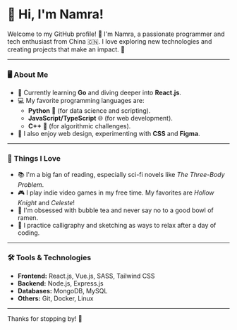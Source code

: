 # 👋 Hi, I'm Namra!

Welcome to my GitHub profile! 🚀 I'm Namra, a passionate programmer and tech enthusiast from China 🇨🇳. I love exploring new technologies and creating projects that make an impact. 🌸

---

### 🖥️ **About Me** 
- 🌱 Currently learning **Go** and diving deeper into **React.js**.  
- 💻 My favorite programming languages are:
  - **Python** 🐍 (for data science and scripting).  
  - **JavaScript/TypeScript** 🌐 (for web development).  
  - **C++** 🚀 (for algorithmic challenges).  
- 🎨 I also enjoy web design, experimenting with **CSS** and **Figma**.  

---

### 🌟 **Things I Love**
- 📚 I'm a big fan of reading, especially sci-fi novels like *The Three-Body Problem*.  
- 🎮 I play indie video games in my free time. My favorites are *Hollow Knight* and *Celeste*!  
- 🧋 I'm obsessed with bubble tea and never say no to a good bowl of ramen.  
- 🌸 I practice calligraphy and sketching as ways to relax after a day of coding.

---

### 🛠️ **Tools & Technologies**
- **Frontend:** React.js, Vue.js, SASS, Tailwind CSS  
- **Backend:** Node.js, Express.js  
- **Databases:** MongoDB, MySQL  
- **Others:** Git, Docker, Linux  

---

Thanks for stopping by! 🌻  
